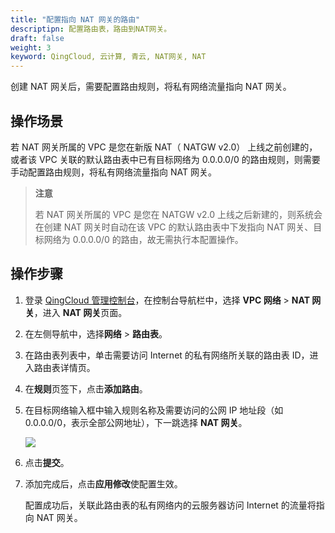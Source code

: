 ```yaml
---
title: "配置指向 NAT 网关的路由"
descriptipn: 配置路由表，路由到NAT网关。
draft: false
weight: 3
keyword: QingCloud, 云计算, 青云, NAT网关, NAT
---
```


创建 NAT 网关后，需要配置路由规则，将私有网络流量指向 NAT 网关。

## 操作场景

若 NAT 网关所属的 VPC 是您在新版 NAT（ NATGW v2.0） 上线之前创建的，或者该 VPC 关联的默认路由表中已有目标网络为 0.0.0.0/0 的路由规则，则需要手动配置路由规则，将私有网络流量指向 NAT 网关。

> **注意**
>
> 若 NAT 网关所属的 VPC 是您在 NATGW v2.0 上线之后新建的，则系统会在创建 NAT 网关时自动在该 VPC 的默认路由表中下发指向 NAT 网关、目标网络为 0.0.0.0/0 的路由，故无需执行本配置操作。

## 操作步骤

1. 登录 [QingCloud 管理控制台](https://console.qingcloud.com/login)，在控制台导航栏中，选择 **VPC 网络** > **NAT 网关**，进入 **NAT 网关**页面。

2. 在左侧导航中，选择**网络** > **路由表**。

3. 在路由表列表中，单击需要访问 Internet 的私有网络所关联的路由表 ID，进入路由表详情页。

4. 在**规则**页签下，点击**添加路由**。

5. 在目标网络输入框中输入规则名称及需要访问的公网 IP 地址段（如0.0.0.0/0，表示全部公网地址），下一跳选择 **NAT 网关**。

   ![](../../../_images/nat_route.png)

6. 点击**提交**。

7. 添加完成后，点击**应用修改**使配置生效。

   配置成功后，关联此路由表的私有网络内的云服务器访问 Internet 的流量将指向 NAT 网关。



